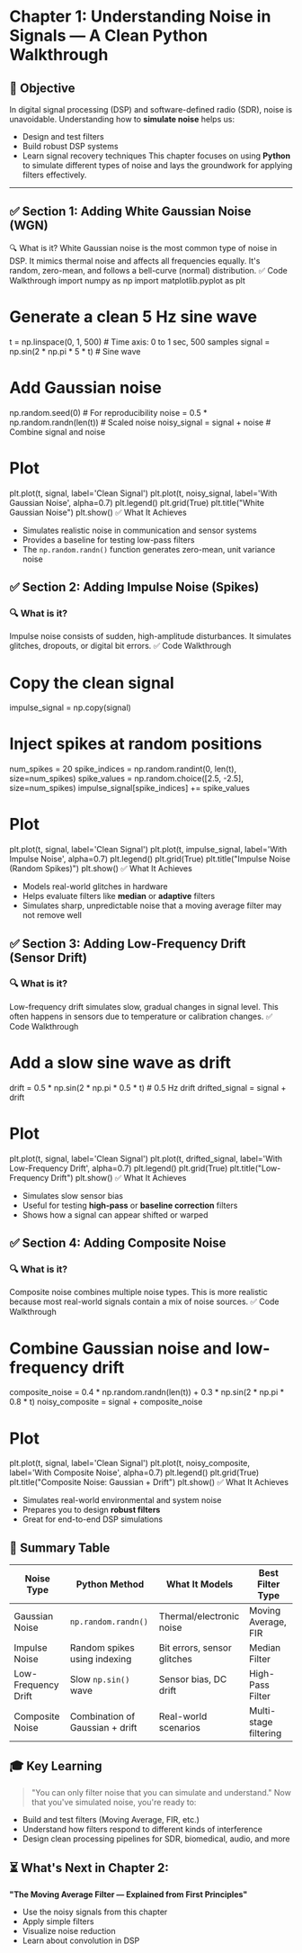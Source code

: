 # Chapter 1: Understanding Noise in Signals — A Clean Python Walkthrough
## 🌟 Objective
In digital signal processing (DSP) and software-defined radio (SDR), noise is unavoidable. Understanding how to **simulate noise** helps us:
* Design and test filters
* Build robust DSP systems
* Learn signal recovery techniques
This chapter focuses on using **Python** to simulate different types of noise and lays the groundwork for applying filters effectively.
---
## ✅ Section 1: Adding White Gaussian Noise (WGN)
🔍 What is it?
White Gaussian noise is the most common type of noise in DSP. It mimics thermal noise and affects all frequencies equally. It's random, zero-mean, and follows a bell-curve (normal) distribution.
✅ Code Walkthrough
import numpy as np
import matplotlib.pyplot as plt
# Generate a clean 5 Hz sine wave
t = np.linspace(0, 1, 500)  # Time axis: 0 to 1 sec, 500 samples
signal = np.sin(2 * np.pi * 5 * t)  # Sine wave
# Add Gaussian noise
np.random.seed(0)  # For reproducibility
noise = 0.5 * np.random.randn(len(t))  # Scaled noise
noisy_signal = signal + noise  # Combine signal and noise
# Plot
plt.plot(t, signal, label='Clean Signal')
plt.plot(t, noisy_signal, label='With Gaussian Noise', alpha=0.7)
plt.legend()
plt.grid(True)
plt.title("White Gaussian Noise")
plt.show()
✅ What It Achieves
* Simulates realistic noise in communication and sensor systems
* Provides a baseline for testing low-pass filters
* The `np.random.randn()` function generates zero-mean, unit variance noise
## ✅ Section 2: Adding Impulse Noise (Spikes)
### 🔍 What is it?
Impulse noise consists of sudden, high-amplitude disturbances. It simulates glitches, dropouts, or digital bit errors.
✅ Code Walkthrough
# Copy the clean signal
impulse_signal = np.copy(signal)
# Inject spikes at random positions
num_spikes = 20
spike_indices = np.random.randint(0, len(t), size=num_spikes)
spike_values = np.random.choice([2.5, -2.5], size=num_spikes)
impulse_signal[spike_indices] += spike_values
# Plot
plt.plot(t, signal, label='Clean Signal')
plt.plot(t, impulse_signal, label='With Impulse Noise', alpha=0.7)
plt.legend()
plt.grid(True)
plt.title("Impulse Noise (Random Spikes)")
plt.show()
✅ What It Achieves
* Models real-world glitches in hardware
* Helps evaluate filters like **median** or **adaptive** filters
* Simulates sharp, unpredictable noise that a moving average filter may not remove well
## ✅ Section 3: Adding Low-Frequency Drift (Sensor Drift)
### 🔍 What is it?
Low-frequency drift simulates slow, gradual changes in signal level. This often happens in sensors due to temperature or calibration changes.
✅ Code Walkthrough
# Add a slow sine wave as drift
drift = 0.5 * np.sin(2 * np.pi * 0.5 * t)  # 0.5 Hz drift
drifted_signal = signal + drift
# Plot
plt.plot(t, signal, label='Clean Signal')
plt.plot(t, drifted_signal, label='With Low-Frequency Drift', alpha=0.7)
plt.legend()
plt.grid(True)
plt.title("Low-Frequency Drift")
plt.show()
✅ What It Achieves
* Simulates slow sensor bias
* Useful for testing **high-pass** or **baseline correction** filters
* Shows how a signal can appear shifted or warped
## ✅ Section 4: Adding Composite Noise
### 🔍 What is it?
Composite noise combines multiple noise types. This is more realistic because most real-world signals contain a mix of noise sources.
✅ Code Walkthrough
# Combine Gaussian noise and low-frequency drift
composite_noise = 0.4 * np.random.randn(len(t)) + 0.3 * np.sin(2 * np.pi * 0.8 * t)
noisy_composite = signal + composite_noise
# Plot
plt.plot(t, signal, label='Clean Signal')
plt.plot(t, noisy_composite, label='With Composite Noise', alpha=0.7)
plt.legend()
plt.grid(True)
plt.title("Composite Noise: Gaussian + Drift")
plt.show()
✅ What It Achieves
* Simulates real-world environmental and system noise
* Prepares you to design **robust filters**
* Great for end-to-end DSP simulations
## 🧩 Summary Table
| Noise Type          | Python Method                   | What It Models              | Best Filter Type      |
| ------------------- | ------------------------------- | --------------------------- | --------------------- |
| Gaussian Noise      | `np.random.randn()`             | Thermal/electronic noise    | Moving Average, FIR   |
| Impulse Noise       | Random spikes using indexing    | Bit errors, sensor glitches | Median Filter         |
| Low-Frequency Drift | Slow `np.sin()` wave            | Sensor bias, DC drift       | High-Pass Filter      |
| Composite Noise     | Combination of Gaussian + drift | Real-world scenarios        | Multi-stage filtering |
## 🎓 Key Learning
> "You can only filter noise that you can simulate and understand."
Now that you've simulated noise, you're ready to:
* Build and test filters (Moving Average, FIR, etc.)
* Understand how filters respond to different kinds of interference
* Design clean processing pipelines for SDR, biomedical, audio, and more
## ⏳ What's Next in Chapter 2:
**"The Moving Average Filter — Explained from First Principles"**
* Use the noisy signals from this chapter
* Apply simple filters
* Visualize noise reduction
* Learn about convolution in DSP
